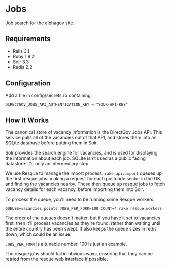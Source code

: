 Jobs
==

Job search for the alphagov site.

Requirements
--

* Rails 3.1
* Ruby 1.9.2
* Solr 3.3
* Redis 2.2

Configuration
--

Add a file in config/secrets.rb containing:

    DIRECTGOV_JOBS_API_AUTHENTICATION_KEY = "YOUR-API-KEY"

How It Works
--

The canonical store of vacancy information is the DirectGov Jobs API. This service pulls all of the vacancies out of that API, and stores them into an SQLite database before putting them in Solr.

Solr provides the search engine for vacancies, and is used for displaying the information about each job. SQLite isn't used as a public facing datastore: it's only an intermediary step.

We use Resque to manage the import process. `rake api:import` queues up the first resque jobs: making a request for each postcode sector in the UK, and finding the vacancies nearby. These then queue up resque jobs to fetch vacancy details for each vacancy, before importing them into Solr.

To process the queue, you'll need to be running some Resque workers.

    QUEUES=vacancies,points JOBS_PER_FORK=100 COUNT=4 rake resque:workers

The order of the queues doesn't matter, but if you have it set to vacancies first, then it'll process vacancies as they're found, rather than waiting until the entire country has been swept. It also keeps the queue sizes in redis down, which could be an issue.

`JOBS_PER_FORK` is a tunable number. 100 is just an example.

The resque jobs should fail in obvious ways, ensuring that they can be retried from the resque web interface if possible.